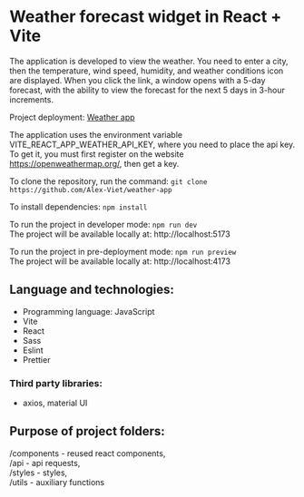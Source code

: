 # Weather forecast widget in React + Vite
The application is developed to view the weather. You need to enter a city, then the temperature, wind speed, humidity, and weather conditions icon are displayed. When you click the link, a window opens with a 5-day forecast, with the ability to view the forecast for the next 5 days in 3-hour increments.

Project deployment: [Weather app](https://ephemeral-cascaron-0cc54f.netlify.app)

The application uses the environment variable VITE_REACT_APP_WEATHER_API_KEY, where you need to place the api key. To get it, you must first register on the website https://openweathermap.org/, then get a key.

To clone the repository, run the command:
`git clone https://github.com/Alex-Viet/weather-app`

To install dependencies:
`npm install`

To run the project in developer mode:
`npm run dev`<br>
The project will be available locally at: http://localhost:5173

To run the project in pre-deployment mode:
`npm run preview`<br>
The project will be available locally at: http://localhost:4173

## Language and technologies:
- Programming language: JavaScript
- Vite
- React
- Sass
- Eslint
- Prettier

### Third party libraries:
- axios, material UI

## Purpose of project folders:
/components - reused react components,<br>
/api - api requests,<br>
/styles - styles,<br>
/utils - auxiliary functions
